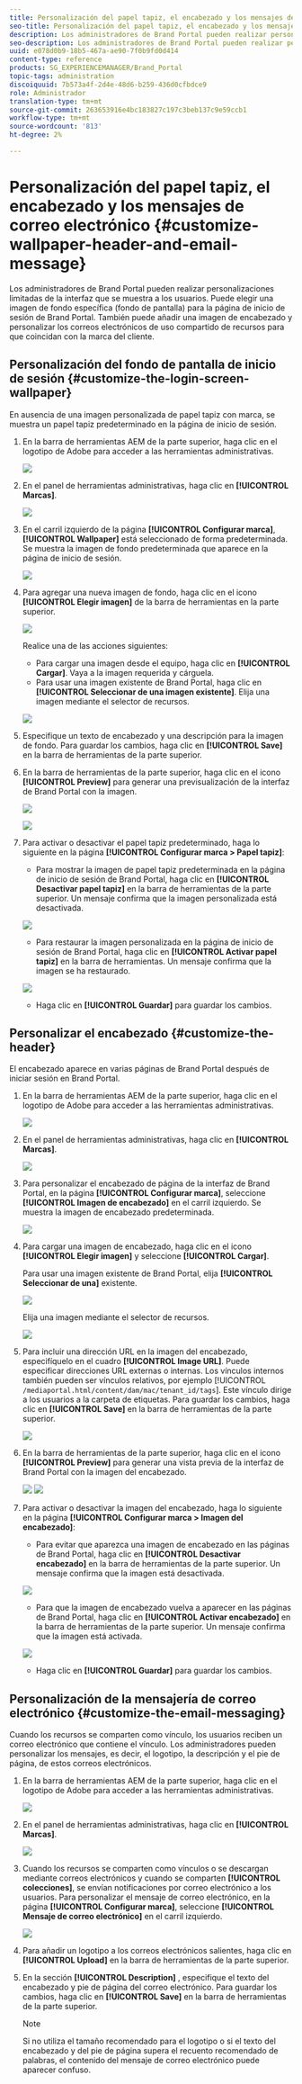 ```yaml
---
title: Personalización del papel tapiz, el encabezado y los mensajes de correo electrónico
seo-title: Personalización del papel tapiz, el encabezado y los mensajes de correo electrónico
description: Los administradores de Brand Portal pueden realizar personalizaciones limitadas de la interfaz que se muestra a los usuarios. Puede elegir una imagen de fondo específica (fondo de pantalla) para la página de inicio de sesión de Brand Portal. También puede añadir una imagen de encabezado y personalizar los correos electrónicos de uso compartido de recursos para que coincidan con la marca del cliente.
seo-description: Los administradores de Brand Portal pueden realizar personalizaciones limitadas de la interfaz que se muestra a los usuarios. Puede elegir una imagen de fondo específica (fondo de pantalla) para la página de inicio de sesión de Brand Portal. También puede añadir una imagen de encabezado y personalizar los correos electrónicos de uso compartido de recursos para que coincidan con la marca del cliente.
uuid: e078d0b9-18b5-467a-ae90-7f0b9fd0d414
content-type: reference
products: SG_EXPERIENCEMANAGER/Brand_Portal
topic-tags: administration
discoiquuid: 7b573a4f-2d4e-48d6-b259-436d0cfbdce9
role: Administrador
translation-type: tm+mt
source-git-commit: 263653916e4bc183827c197c3beb137c9e59ccb1
workflow-type: tm+mt
source-wordcount: '813'
ht-degree: 2%

---
```



# Personalización del papel tapiz, el encabezado y los mensajes de correo electrónico {#customize-wallpaper-header-and-email-message}

Los administradores de Brand Portal pueden realizar personalizaciones limitadas de la interfaz que se muestra a los usuarios. Puede elegir una imagen de fondo específica (fondo de pantalla) para la página de inicio de sesión de Brand Portal. También puede añadir una imagen de encabezado y personalizar los correos electrónicos de uso compartido de recursos para que coincidan con la marca del cliente.

## Personalización del fondo de pantalla de inicio de sesión {#customize-the-login-screen-wallpaper}

En ausencia de una imagen personalizada de papel tapiz con marca, se muestra un papel tapiz predeterminado en la página de inicio de sesión.

1. En la barra de herramientas AEM de la parte superior, haga clic en el logotipo de Adobe para acceder a las herramientas administrativas.

   ![](assets/aemlogo.png)

1. En el panel de herramientas administrativas, haga clic en **[!UICONTROL Marcas]**.


   ![](assets/admin-tools-panel-10.png)

1. En el carril izquierdo de la página **[!UICONTROL Configurar marca]**, **[!UICONTROL Wallpaper]** está seleccionado de forma predeterminada. Se muestra la imagen de fondo predeterminada que aparece en la página de inicio de sesión.

   ![](assets/default_wallpaper.png)

1. Para agregar una nueva imagen de fondo, haga clic en el icono **[!UICONTROL Elegir imagen]** de la barra de herramientas en la parte superior.

   ![](assets/choose_wallpaperimage.png)

   Realice una de las acciones siguientes:

   * Para cargar una imagen desde el equipo, haga clic en **[!UICONTROL Cargar]**. Vaya a la imagen requerida y cárguela.
   * Para usar una imagen existente de Brand Portal, haga clic en **[!UICONTROL Seleccionar de una imagen existente]**. Elija una imagen mediante el selector de recursos.

   ![](assets/asset-picker.png)

1. Especifique un texto de encabezado y una descripción para la imagen de fondo. Para guardar los cambios, haga clic en **[!UICONTROL Save]** en la barra de herramientas de la parte superior.

1. En la barra de herramientas de la parte superior, haga clic en el icono **[!UICONTROL Preview]** para generar una previsualización de la interfaz de Brand Portal con la imagen.

   ![](assets/chlimage_1.png)

   ![](assets/custom-wallpaper-preview.png)

1. Para activar o desactivar el papel tapiz predeterminado, haga lo siguiente en la página **[!UICONTROL Configurar marca > Papel tapiz]**:

   * Para mostrar la imagen de papel tapiz predeterminada en la página de inicio de sesión de Brand Portal, haga clic en **[!UICONTROL Desactivar papel tapiz]** en la barra de herramientas de la parte superior. Un mensaje confirma que la imagen personalizada está desactivada.

   ![](assets/chlimage_1-1.png)

   * Para restaurar la imagen personalizada en la página de inicio de sesión de Brand Portal, haga clic en **[!UICONTROL Activar papel tapiz]** en la barra de herramientas. Un mensaje confirma que la imagen se ha restaurado.

   ![](assets/chlimage_1-2.png)

   * Haga clic en **[!UICONTROL Guardar]** para guardar los cambios.



## Personalizar el encabezado {#customize-the-header}

El encabezado aparece en varias páginas de Brand Portal después de iniciar sesión en Brand Portal.

1. En la barra de herramientas AEM de la parte superior, haga clic en el logotipo de Adobe para acceder a las herramientas administrativas.

   ![](assets/aemlogo.png)

1. En el panel de herramientas administrativas, haga clic en **[!UICONTROL Marcas]**.

   ![](assets/admin-tools-panel-11.png)

1. Para personalizar el encabezado de página de la interfaz de Brand Portal, en la página **[!UICONTROL Configurar marca]**, seleccione **[!UICONTROL Imagen de encabezado]** en el carril izquierdo. Se muestra la imagen de encabezado predeterminada.

   ![](assets/default-header.png)

1. Para cargar una imagen de encabezado, haga clic en el icono **[!UICONTROL Elegir imagen]** y seleccione **[!UICONTROL Cargar]**.

   Para usar una imagen existente de Brand Portal, elija **[!UICONTROL Seleccionar de una]** existente.

   ![](assets/choose_wallpaperimage-1.png)

   Elija una imagen mediante el selector de recursos.

   ![](assets/asset-picker-header.png)

1. Para incluir una dirección URL en la imagen del encabezado, especifíquelo en el cuadro **[!UICONTROL Image URL]**. Puede especificar direcciones URL externas o internas. Los vínculos internos también pueden ser vínculos relativos, por ejemplo
   [!UICONTROL `/mediaportal.html/content/dam/mac/tenant_id/tags`].
Este vínculo dirige a los usuarios a la carpeta de etiquetas.
Para guardar los cambios, haga clic en **[!UICONTROL Save]** en la barra de herramientas de la parte superior.

   ![](assets/configure_brandingheaderimageurl.png)

1. En la barra de herramientas de la parte superior, haga clic en el icono **[!UICONTROL Preview]** para generar una vista previa de la interfaz de Brand Portal con la imagen del encabezado.

   ![](assets/chlimage_1-3.png)
   ![](assets/custom_header_preview.png)

1. Para activar o desactivar la imagen del encabezado, haga lo siguiente en la página **[!UICONTROL Configurar marca > Imagen del encabezado]**:

   * Para evitar que aparezca una imagen de encabezado en las páginas de Brand Portal, haga clic en **[!UICONTROL Desactivar encabezado]** en la barra de herramientas de la parte superior. Un mensaje confirma que la imagen está desactivada.

   ![](assets/chlimage_1-4.png)

   * Para que la imagen de encabezado vuelva a aparecer en las páginas de Brand Portal, haga clic en **[!UICONTROL Activar encabezado]** en la barra de herramientas de la parte superior. Un mensaje confirma que la imagen está activada.

   ![](assets/chlimage_1-5.png)

   * Haga clic en **[!UICONTROL Guardar]** para guardar los cambios.



## Personalización de la mensajería de correo electrónico {#customize-the-email-messaging}

Cuando los recursos se comparten como vínculo, los usuarios reciben un correo electrónico que contiene el vínculo. Los administradores pueden personalizar los mensajes, es decir, el logotipo, la descripción y el pie de página, de estos correos electrónicos.

1. En la barra de herramientas AEM de la parte superior, haga clic en el logotipo de Adobe para acceder a las herramientas administrativas.

   ![](assets/aemlogo.png)

1. En el panel de herramientas administrativas, haga clic en **[!UICONTROL Marcas]**.

   ![](assets/admin-tools-panel-12.png)

1. Cuando los recursos se comparten como vínculos o se descargan mediante correos electrónicos y cuando se comparten **[!UICONTROL colecciones]**, se envían notificaciones por correo electrónico a los usuarios. Para personalizar el mensaje de correo electrónico, en la página **[!UICONTROL Configurar marca]**, seleccione **[!UICONTROL Mensaje de correo electrónico]** en el carril izquierdo.

   ![](assets/configure-branding-page-email.png)

1. Para añadir un logotipo a los correos electrónicos salientes, haga clic en **[!UICONTROL Upload]** en la barra de herramientas de la parte superior.

1. En la sección **[!UICONTROL Description]** , especifique el texto del encabezado y pie de página del correo electrónico. Para guardar los cambios, haga clic en **[!UICONTROL Save]** en la barra de herramientas de la parte superior.

   >[!NOTE]
   >
   >Si no utiliza el tamaño recomendado para el logotipo o si el texto del encabezado y del pie de página supera el recuento recomendado de palabras, el contenido del mensaje de correo electrónico puede aparecer confuso.
